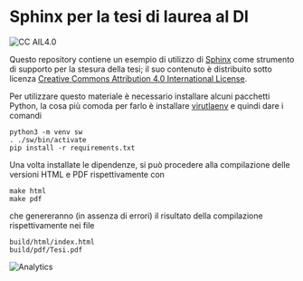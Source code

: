 Sphinx per la tesi di laurea al DI
==================================

![CC AIL4.0](https://i.creativecommons.org/l/by/4.0/88x31.png)

Questo repository contiene un esempio di utilizzo di [Sphinx](http://sphinx-doc.org/) come strumento di supporto per la stesura della tesi; il suo contenuto
è distribuito sotto licenza [Creative Commons Attribution 4.0 International License](http://creativecommons.org/licenses/by/4.0/).

Per utilizzare questo materiale è necessario installare alcuni pacchetti
Python, la cosa più comoda per farlo è installare
[virutlaenv](https://virtualenv.pypa.io/en/latest/) e quindi dare i comandi

	python3 -m venv sw
  	. ./sw/bin/activate
  	pip install -r requirements.txt

Una volta installate le dipendenze, si può procedere alla compilazione delle
versioni HTML e PDF rispettivamente con

	make html
	make pdf

che genereranno (in assenza di errori) il risultato della compilazione
rispettivamente nei file

	build/html/index.html
	build/pdf/Tesi.pdf


![Analytics](https://ga-beacon.appspot.com/UA-49277456-5/sphinx4tesi?pixel)
